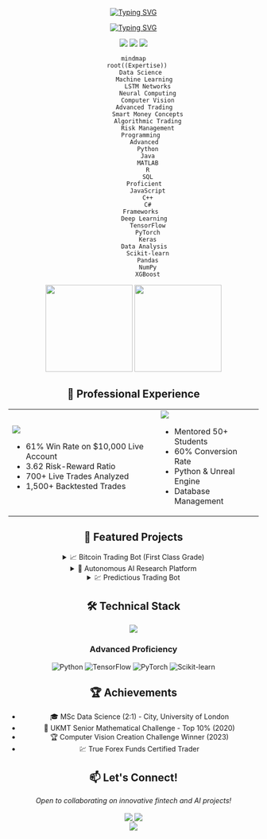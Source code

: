 <div align="center">

[![Typing SVG](https://readme-typing-svg.herokuapp.com?font=JetBrains+Mono&weight=800&size=35&duration=4000&pause=1000&color=2F81F7&center=true&vCenter=true&width=1200&height=200&lines=🎓+MSc+Data+Science+Graduate;🏛️+City%2C+University+of+London;🤖+AI+%26+Algorithmic+Trading+Expert+%7C+61%25+Win+Rate;📈+Specialized+in+Neural+Networks;💹+Smart+Money+Concepts+Expert;🔬+Pushing+the+Boundaries+of+AI)](https://git.io/typing-svg)

[![Typing SVG](https://readme-typing-svg.herokuapp.com?font=JetBrains+Mono&weight=500&size=25&duration=4000&pause=1000&color=4F94EF&center=true&vCenter=true&multiline=true&width=1200&height=100&lines=700%2B+Live+Trades+Analyzed+%7C+1%2C500%2B+Backtested+Trades;First+Class+Dissertation%3A+Advanced+Bitcoin+Trading+Bot)](https://git.io/typing-svg)

<div align="center">
  <img src="https://komarev.com/ghpvc/?username=MohamadKanso&style=for-the-badge&color=2F81F7"/>
  <a href="https://www.linkedin.com/in/mohamad-kanso/"><img src="https://img.shields.io/badge/LinkedIn-2F81F7?style=for-the-badge&logo=linkedin&logoColor=white"/></a>
  <a href="mailto:mohamadghorikanso@gmail.com"><img src="https://img.shields.io/badge/Email-2F81F7?style=for-the-badge&logo=gmail&logoColor=white"/></a>
</div>

```mermaid
mindmap
  root((Expertise))
    Data Science
      Machine Learning
        LSTM Networks
        Neural Computing
        Computer Vision
      Advanced Trading
        Smart Money Concepts
        Algorithmic Trading
        Risk Management
    Programming
      Advanced
        Python
        Java
        MATLAB
        R
        SQL
      Proficient
        JavaScript
        C++
        C#
    Frameworks
      Deep Learning
        TensorFlow
        PyTorch
        Keras
      Data Analysis
        Scikit-learn
        Pandas
        NumPy
        XGBoost
```

<p align="center">
<img src="https://github-readme-stats.vercel.app/api?username=MohamadKanso&show_icons=true&theme=tokyonight&hide_border=true&bg_color=1A1B27&title_color=2F81F7&icon_color=2F81F7" height="175"/>
<img src="https://github-readme-streak-stats.herokuapp.com/?user=MohamadKanso&theme=tokyonight&hide_border=true&background=1A1B27&ring=2F81F7&fire=2F81F7&currStreakLabel=2F81F7" height="175"/>
</p>

## 💼 Professional Experience

<table>
<tr>
<td>
<img src="https://img.shields.io/badge/True_Forex_Funds-Funded_Trader-2F81F7?style=for-the-badge&logo=bitcoin&logoColor=white"/>

- 61% Win Rate on $10,000 Live Account
- 3.62 Risk-Reward Ratio
- 700+ Live Trades Analyzed
- 1,500+ Backtested Trades
</td>
<td>
<img src="https://img.shields.io/badge/Software_Academy-Python_Tutor-2F81F7?style=for-the-badge&logo=python&logoColor=white"/>

- Mentored 50+ Students
- 60% Conversion Rate
- Python & Unreal Engine
- Database Management
</td>
</tr>
</table>

## 🚀 Featured Projects

<details>
<summary> 📈 Bitcoin Trading Bot (First Class Grade)</summary>

### LSTM-based Cryptocurrency Trading System

- 25.77% Profit in Backtesting
- 665 Trades Executed with 6.2% ROI
- Binance API Integration
- Outperformed Linear Regression Models

Key Features:

**Features:**
- Technical Indicators
- Market Data
- Volatility Metrics

**Architecture:**
- Type: Bidirectional LSTM
- Layers: Multiple
- Regularization: Dropout
- Optimizer: Adam

**Performance:**
- Profit: 25.77%
- ROI: 6.2%
- Trades: 665
</details>

<details>
<summary> 🤖 Autonomous AI Research Platform</summary>

### Advanced ML Architecture
- 20% Performance Improvement
- Reinforcement Learning Integration
- Neural Architecture Search
- PyTorch & Ray Implementation
</details>

<details>
<summary> 💹 Predictious Trading Bot</summary>

### Quantitative Trading System
- Black-Scholes Option Pricing
- 16.4% Trade Success Improvement
- Live Data Scraping
- Advanced Volatility Analysis
</details>

## 🛠️ Technical Stack

<div align="center">
  <img src="https://skillicons.dev/icons?i=python,java,tensorflow,pytorch,r,matlab,aws,docker,git&theme=dark" />
</div>

### Advanced Proficiency
![Python](https://img.shields.io/badge/Python-Expert-2F81F7?style=for-the-badge&logo=python&logoColor=white)
![TensorFlow](https://img.shields.io/badge/TensorFlow-Advanced-2F81F7?style=for-the-badge&logo=tensorflow&logoColor=white)
![PyTorch](https://img.shields.io/badge/PyTorch-Advanced-2F81F7?style=for-the-badge&logo=pytorch&logoColor=white)
![Scikit-learn](https://img.shields.io/badge/Scikit--learn-Expert-2F81F7?style=for-the-badge&logo=scikit-learn&logoColor=white)

## 🏆 Achievements

- 🎓 MSc Data Science (2:1) - City, University of London
- 🥇 UKMT Senior Mathematical Challenge - Top 10% (2020)
- 🏆 Computer Vision Creation Challenge Winner (2023)
- 💹 True Forex Funds Certified Trader

## 📫 Let's Connect!

<div align="center">
  <i>Open to collaborating on innovative fintech and AI projects!</i>
  <br><br>
  <a href="mailto:mohamadghorikanso@gmail.com">
    <img src="https://img.shields.io/badge/Email-2F81F7?style=for-the-badge&logo=gmail&logoColor=white"/>
  </a>
  <a href="https://www.linkedin.com/in/mohamad-kanso/">
    <img src="https://img.shields.io/badge/LinkedIn-2F81F7?style=for-the-badge&logo=linkedin&logoColor=white"/>
  </a>
</div>

<img src="https://capsule-render.vercel.app/api?type=waving&color=gradient&height=100&section=footer&animation=twinkling"/>
</div>
